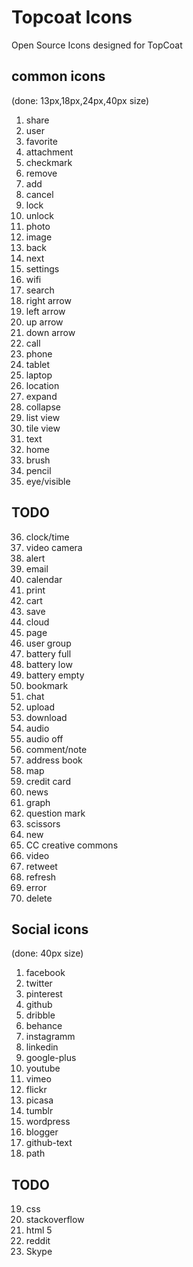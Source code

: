 Topcoat Icons
============

Open Source Icons designed for TopCoat

common icons
------------
(done: 13px,18px,24px,40px size)

1. share
2. user
3. favorite
4. attachment
5. checkmark
6. remove
7. add
8. cancel
9. lock
10. unlock
11. photo
12. image
13. back
14. next
15. settings
16. wifi
17. search
18. right arrow
19. left arrow
20. up arrow
21. down arrow
22. call
23. phone
24. tablet
25. laptop
26. location
27. expand
28. collapse
29. list view
30. tile view
31. text
32. home
33. brush
34. pencil
35. eye/visible


TODO
-----

36. clock/time
37. video camera
38. alert
39. email
40. calendar
41. print
42. cart
43. save
44. cloud
45. page
46. user group
47. battery full
48. battery low
49. battery empty
50. bookmark
51. chat
52. upload
53. download
54. audio
55. audio off
56. comment/note
57. address book
58. map
59. credit card
60. news
61. graph
62. question mark
63. scissors
64. new
65. CC creative commons
66. video
67. retweet
68. refresh
69. error
70. delete

Social icons
-------------
(done: 40px size)

1. facebook
2. twitter
3. pinterest
4. github
5. dribble
6. behance
7. instagramm
8. linkedin
9. google-plus
10. youtube
11. vimeo
12. flickr
13. picasa
14. tumblr
15. wordpress
16. blogger
17. github-text
18. path

TODO
-----

19. css
20. stackoverflow
21. html 5
22. reddit
23. Skype

